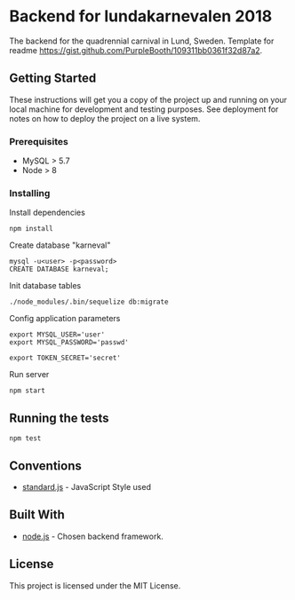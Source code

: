 # Backend for lundakarnevalen 2018

The backend for the quadrennial carnival in Lund, Sweden. Template for readme https://gist.github.com/PurpleBooth/109311bb0361f32d87a2.

## Getting Started

These instructions will get you a copy of the project up and running on your local machine for development and testing purposes. See deployment for notes on how to deploy the project on a live system.

### Prerequisites

* MySQL > 5.7
* Node > 8

### Installing

Install dependencies
```
npm install
```

Create database "karneval"
```
mysql -u<user> -p<password>
CREATE DATABASE karneval;
```

Init database tables
```
./node_modules/.bin/sequelize db:migrate
```

Config application parameters
```
export MYSQL_USER='user'
export MYSQL_PASSWORD='passwd'

export TOKEN_SECRET='secret'
```

Run server
```
npm start
```

## Running the tests

```
npm test
```

## Conventions
* [standard.js](https://github.com/standard/standard) - JavaScript Style used 

## Built With
* [node.js](https://github.com/nodejs/node) - Chosen backend framework.

## License

This project is licensed under the MIT License.
